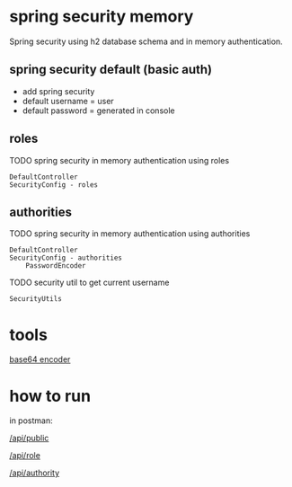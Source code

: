# spring security memory

Spring security using h2 database schema and in memory authentication.

## spring security default (basic auth)

- add spring security
- default username = user
- default password = generated in console

## roles

TODO spring security in memory authentication using roles

    DefaultController    
    SecurityConfig - roles

## authorities

TODO spring security in memory authentication using authorities

    DefaultController
    SecurityConfig - authorities
        PasswordEncoder

TODO security util to get current username

    SecurityUtils

# tools

[base64 encoder](https://www.base64encode.org/)

# how to run

in postman:

[/api/public](http://localhost:8081/api/public)

[/api/role](http://localhost:8081/api/role)

[/api/authority](http://localhost:8081/api/authority)